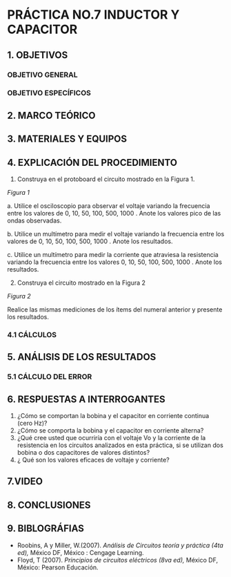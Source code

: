 #  PRÁCTICA NO.7 INDUCTOR Y CAPACITOR
## 1. OBJETIVOS
### OBJETIVO GENERAL
### OBJETIVO ESPECÍFICOS
## 2. MARCO TEÓRICO
## 3. MATERIALES Y EQUIPOS
## 4. EXPLICACIÓN DEL PROCEDIMIENTO 
1. Construya  en el protoboard el circuito mostrado en la Figura 1.

*Figura 1*

a. Utilice el osciloscopio para observar el voltaje  variando la frecuencia entre los
valores de 0, 10, 50, 100, 500, 1000 . Anote los valores pico de las ondas observadas.

b. Utilice un multímetro para medir el voltaje  variando la frecuencia entre los valores
de 0, 10, 50, 100, 500, 1000 . Anote los resultados.

c. Utilice un multímetro para medir la corriente que atraviesa la resistencia variando la
frecuencia entre los valores 0, 10, 50, 100, 500, 1000 . Anote los resultados.

2. Construya el circuito mostrado en la Figura 2

*Figura 2*

Realice las mismas mediciones de los ítems del numeral anterior y presente los resultados.

### 4.1 CÁLCULOS
## 5. ANÁLISIS DE LOS RESULTADOS
### 5.1 CÁLCULO DEL ERROR
## 6. RESPUESTAS A INTERROGANTES
1. ¿Cómo  se comportan la bobina y el capacitor en corriente continua (cero Hz)?
2. ¿Cómo  se comporta la bobina y el capacitor en corriente alterna?
3. ¿Qué cree usted que ocurriría con el voltaje Vo y la corriente de la resistencia en los circuitos analizados en esta práctica, si se utilizan dos bobina o dos capacitores de valores distintos?
4. ¿ Qué son los valores eficaces de voltaje y corriente?
## 7.VIDEO
## 8. CONCLUSIONES
## 9. BIBLOGRÁFIAS 
-  Roobins, A y Miller, W.(2007). *Análisis de Circuitos teoría y práctica (4ta ed),* México DF, México : Cengage Learning.
-  Floyd, T (2007). *Principios de circuitos eléctricos (8va ed),* México DF, México: Pearson Educación.
